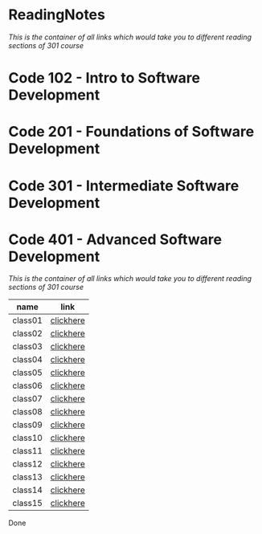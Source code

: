 # ReadingNotes

*This is the container of all links which would take you to different reading sections of 301 course*

# Code 102 - Intro to Software Development
# Code 201 - Foundations of Software Development
# Code 301 - Intermediate Software Development
# Code 401 - Advanced Software Development

*This is the container of all links which would take you to different reading sections of 301 course*

| name   |      link      |
|----------|:-------------:|
| class01 |  [clickhere](https://khaledbassam424.github.io/ReadingNotes-301/class01) |
| class02 |  [clickhere](https://khaledbassam424.github.io/ReadingNotes-301/class02) |
| class03 |  [clickhere](https://khaledbassam424.github.io/ReadingNotes-301/class03) |
| class04 |  [clickhere](https://khaledbassam424.github.io/ReadingNotes-301/class04) |
| class05 |  [clickhere]() |
| class06 |  [clickhere]() |
| class07 |  [clickhere]() |
| class08 |  [clickhere]() |
| class09 |  [clickhere]() |
| class10 |  [clickhere]() |
| class11 |  [clickhere]() |
| class12 |  [clickhere]() |
| class13 |  [clickhere]() |
| class14 |  [clickhere]() |
| class15 |  [clickhere]() |

Done